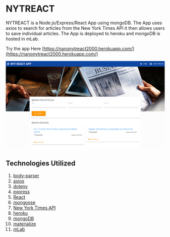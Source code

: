 # NYTREACT

NYTREACT is a Node.js/Express/React App using mongoDB. The App uses axios to search for articles from the New York Times API it then allows users to save individual articles. The App is deployed to heroku and mongoDB is hosted in mLab.

Try the app Here [https://nanonytreact2000.herokuapp.com/](https://nanonytreact2000.herokuapp.com/)

![NYTREACT Screenshot](/client/public/images/screenshots/nyt-scraper-react-app.jpg)

## Technologies Utilized

1. [body-parser](https://www.npmjs.com/package/body-parser)
2. [axios](https://www.npmjs.com/package/axios)
3. [dotenv](https://www.npmjs.com/package/dotenv)
4. [express](https://www.npmjs.com/package/express)
5. [React](https://reactjs.org/)
6. [mongoose](https://www.npmjs.com/package/mongoose)
7. [New York Times API](https://developer.nytimes.com)
8. [heroku](https://www.heroku.com)
9. [mongoDB](https://www.mongodb.com)
10. [materialize](http://materializecss.com)
11. [mLab](https://mlab.com)

